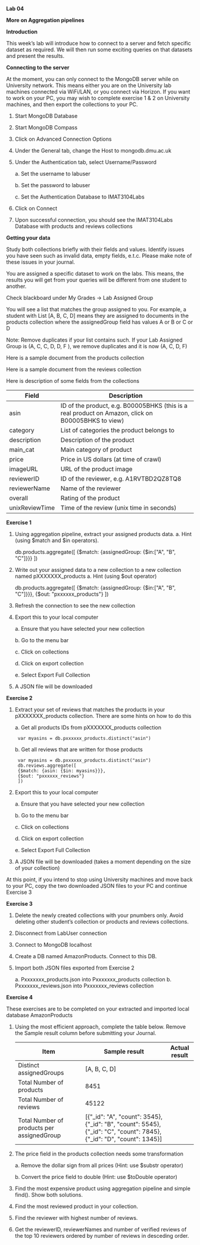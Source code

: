 **Lab 04**

**More on Aggregation pipelines**

**Introduction**

This week’s lab will introduce how to connect to a server and fetch specific
dataset as required. We will then run some exciting queries on that datasets and present the results.

**Connecting to the server**

At the moment, you can only connect to the MongoDB server while on University
network. This means either you are on the University lab machines connected via WiFi/LAN, or you connect via Horizon. If you want to work on your PC, you may wish to complete exercise 1 & 2 on University machines, and then export the collections to your PC.

1. Start MongoDB Database

2. Start MongoDB Compass

3. Click on Advanced Connection Options

4. Under the General tab, change the Host to mongodb.dmu.ac.uk

5. Under the Authentication tab, select Username/Password

    a. Set the username to labuser

    b. Set the password to labuser

    c. Set the Authentication Database to IMAT3104Labs


6. Click on Connect

7. Upon successful connection, you should see the IMAT3104Labs Database
with products and reviews collections

**Getting your data**

Study both collections briefly with their fields and values. Identify issues you have seen such as invalid data, empty fields, e.t.c. Please make note of these issues in your journal.

You are assigned a specific dataset to work on the labs. This means, the results you will get from your queries will be different from one student to another.

Check blackboard under My Grades -> Lab Assigned Group

You will see a list that matches the group assigned to you. For example, a student with List [A, B, C, D] means they are assigned to documents in the products collection where the assignedGroup field has values A or B or C or D


Note: Remove duplicates if your list contains such. If your Lab Assigned Group is (A, C, C, D, D, F ), we remove duplicates and it is now (A, C, D, F)

Here is a sample document from the products collection


Here is a sample document from the reviews collection


Here is description of some fields from the collections

| Field | Description |
| --- | --- |
| asin | ID of the product, e.g. B00005BHKS (this is a real product on Amazon, click on B00005BHKS to view) |
| category | List of categories the product belongs to |
| description | Description of the product |
| main_cat | Main category of product |
| price | Price in US dollars (at time of crawl) |
| imageURL | URL of the product image |
| reviewerID | ID of the reviewer, e.g. A1RVTBD2QZ8TQ8 |
| reviewerName | Name of the reviewer |
| overall | Rating of the product |
| unixReviewTime | Time of the review (unix time in seconds) |


**Exercise 1**

1. Using aggregation pipeline, extract your assigned products data.
a. Hint (using $match and $in operators).

    db.products.aggregate([
    {$match: {assignedGroup: {$in:["A", "B", "C"]}}}
    ])

1. Write out your assigned data to a new collection to a new collection named
pXXXXXXX_products
a. Hint (using $out operator)

    db.products.aggregate([
    {$match: {assignedGroup: {$in:["A", "B", "C"]}}},
    {$out: "pxxxxxx_products"}
    ])

1. Refresh the connection to see the new collection

2. Export this to your local computer

    a. Ensure that you have selected your new collection
    
    b. Go to the menu bar
    
    c. Click on collections

    d. Click on export collection

    e. Select Export Full Collection

1. A JSON file will be downloaded

**Exercise 2**

1. Extract your set of reviews that matches the products in your
pXXXXXXX_products collection. There are some hints on how to do this


    a. Get all products IDs from pXXXXXXX_products collection

        var myasins = db.pxxxxxx_products.distinct("asin")

    b. Get all reviews that are written for those products

        var myasins = db.pxxxxxx_products.distinct("asin")
        db.reviews.aggregate([
        {$match: {asin: {$in: myasins}}},
        {$out: "pxxxxxx_reviews"}
        ])

1. Export this to your local computer

    a. Ensure that you have selected your new collection

    b. Go to the menu bar

    c. Click on collections

    d. Click on export collection

    e. Select Export Full Collection

1. A JSON file will be downloaded (takes a moment depending on the size of
your collection)

At this point, if you intend to stop using University machines and move back to your PC, copy the two downloaded JSON files to your PC and continue Exercise 3

**Exercise 3**

1. Delete the newly created collections with your pnumbers only. Avoid
deleting other student’s collection or products and reviews collections.

1. Disconnect from LabUser connection

2. Connect to MongoDB localhost

3. Create a DB named AmazonProducts. Connect to this DB.

4. Import both JSON files exported from Exercise 2

    a. Pxxxxxxx_products.json into Pxxxxxxx_products collection
    b. Pxxxxxxx_reviews.json into Pxxxxxxx_reviews collection

**Exercise 4**

These exercises are to be completed on your extracted and imported local
database AmazonProducts
1. Using the most efficient approach, complete the table below. Remove the
Sample result column before submitting your Journal.

    | Item                           | Sample result                  | Actual result                                                  |
    |--------------------------------|--------------------------------|----------------------------------------------------------------|
    | Distinct assignedGroups        | [A, B, C, D]                   |                                                                |
    | Total Number of products       | 8451                           |                                                                |
    | Total Number of reviews        | 45122                          |                                                                |
    | Total Number of products per assignedGroup | [{"_id": "A", "count": 3545}, {"_id": "B", "count": 5545}, {"_id": "C", "count": 7845}, {"_id": "D", "count": 1345}] | |


1. The price field in the products collection needs some transformation

    a. Remove the dollar sign from all prices (Hint: use $substr operator)

    b. Convert the price field to double (Hint: use $toDouble operator)

2. Find the most expensive product using aggregation pipeline and simple
find(). Show both solutions.

1. Find the most reviewed product in your collection.

2. Find the reviewer with highest number of reviews.

3. Get the reviewerID, reviewerNames and number of verified reviews of the
top 10 reviewers ordered by number of reviews in desceding order.
